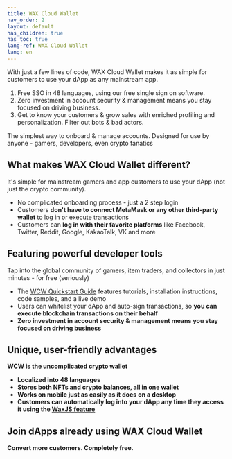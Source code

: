 ```yaml
---
title: WAX Cloud Wallet
nav_order: 2
layout: default
has_children: true
has_toc: true
lang-ref: WAX Cloud Wallet
lang: en
---
```


With just a few lines of code, WAX Cloud Wallet makes it as simple for customers to use your dApp as any mainstream app.

1. Free SSO in 48 languages, using our free single sign on software.
2. Zero investment in account security & management means you stay focused on driving business.
3. Get to know your customers & grow sales with enriched profiling and personalization. Filter out bots & bad actors.

The simplest way to onboard & manage accounts.
Designed for use by anyone - gamers, developers, even crypto fanatics

## What makes WAX Cloud Wallet different?
It's simple for mainstream gamers and app customers to use your dApp (not just the crypto community).

* No complicated onboarding process - just a 2 step login
* Customers <b>don't have to connect MetaMask or any other third-party wallet</b> to log in or execute transactions
* Customers can <b>log in with their favorite platforms</b> like Facebook, Twitter, Reddit, Google, KakaoTalk, VK and more

## Featuring powerful developer tools

Tap into the global community of gamers, item traders, and collectors in just minutes - for free (seriously)

* The [WCW Quickstart Guide](/docs/en/wax-cloud-wallet/waxjs/waxjs_qstart) features tutorials, installation instructions, code samples, and a live demo
* Users can whitelist your dApp and auto-sign transactions, so <b>you can execute blockchain transactions on their behalf
* Zero investment in account security & management means you stay focused on driving business

## Unique, user-friendly advantages

WCW is the uncomplicated crypto wallet

* Localized into <b>48 languages
* Stores both NFTs and crypto balances,</b> all in one wallet
* Works on <b>mobile</b> just as easily as it does on a desktop
* Customers can automatically log into your dApp any time they access it using the [WaxJS feature](/docs/en/wax-cloud-wallet/waxjs/)

## Join dApps already using WAX Cloud Wallet

Convert more customers. Completely free.

